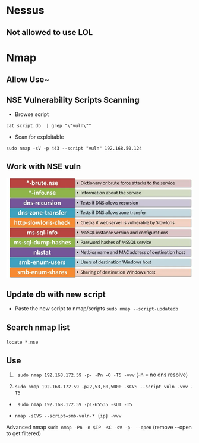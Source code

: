 # Nessus
## Not allowed to use LOL

# Nmap
## Allow Use~
## NSE Vulnerability Scripts Scanning
- Browse script   
``` cd /usr/share/nmap/scripts/
cat script.db  | grep "\"vuln\""
```

- Scan for exploitable
```
sudo nmap -sV -p 443 --script "vuln" 192.168.50.124
```

## Work with NSE vuln
![alt text](1_g2AGcwf6RRQoLG2Z4cakDw.webp)
## Update db with new script
- Paste the new script to nmap/scripts
``` sudo nmap --script-updatedb ```

## Search nmap list 
``` locate *.nse ```

## Use
1. ``` sudo nmap 192.168.172.59 -p- -Pn -O -T5 -vvv``` (-n = no dns resolve)

2. ``` sudo nmap 192.168.172.59 -p22,53,80,5000 -sCVS --script vuln -vvv -T5 ```

- ``` sudo nmap 192.168.172.59 -p1-65535 -sUT -T5```

- ``` nmap -sCVS --script=smb-vuln-* {ip} -vvv ```

Advanced nmap ``` sudo nmap -Pn -n $IP -sC -sV -p- --open ``` (remove --open to get filtered) 
